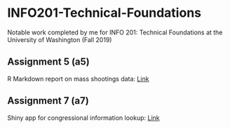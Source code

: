 # INFO201-Technical-Foundations
Notable work completed by me for INFO 201: Technical Foundations at the University of Washington (Fall 2019)

## Assignment 5 (a5)
R Markdown report on mass shootings data: [Link](https://christiandiangco.github.io/INFO201-Technical-Foundations/a5-b-christiandiangco/)

## Assignment 7 (a7)
Shiny app for congressional information lookup: [Link](https://christiandiangco.shinyapps.io/congress_members/)
